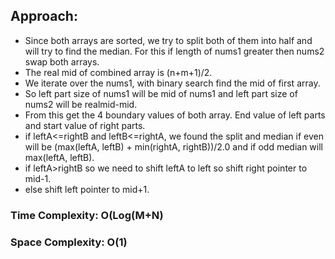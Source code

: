 ## Approach:
* Since both arrays are sorted, we try to split both of them into half and will try to find the median. For this if length of nums1 greater then nums2 swap both arrays.
* The real mid of combined array is (n+m+1)/2.
* We iterate over the nums1, with binary search find the mid of first array.
* So left part size of nums1 will be mid of nums1 and left part size of nums2 will be realmid-mid.
* From this get the 4 boundary values of both array. End value of left parts and start value of right parts.
* if leftA<=rightB and leftB<=rightA, we found the split and median if even will be (max(leftA, leftB) + min(rightA, rightB))/2.0 and if odd median will max(leftA, leftB).
* if leftA>rightB so we need to shift leftA to left so shift right pointer to mid-1.
* else shift left pointer to mid+1.
​
### Time Complexity: O(Log(M+N)
### Space Complexity: O(1)